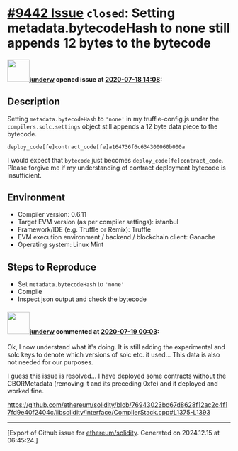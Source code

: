 # [\#9442 Issue](https://github.com/ethereum/solidity/issues/9442) `closed`: Setting metadata.bytecodeHash to none still appends 12 bytes to the bytecode

#### <img src="https://avatars.githubusercontent.com/u/11246316?u=b1879af21c58336a58b5b41376db8eade5006d51&v=4" width="50">[junderw](https://github.com/junderw) opened issue at [2020-07-18 14:08](https://github.com/ethereum/solidity/issues/9442):

## Description

Setting `metadata.bytecodeHash` to `'none'` in my truffle-config.js under the `compilers.solc.settings` object still appends a 12 byte data piece to the bytecode.

`deploy_code[fe]contract_code[fe]a164736f6c634300060b000a`

I would expect that `bytecode` just becomes `deploy_code[fe]contract_code`. Please forgive me if my understanding of contract deployment bytecode is insufficient.

## Environment

- Compiler version: 0.6.11
- Target EVM version (as per compiler settings): istanbul
- Framework/IDE (e.g. Truffle or Remix): Truffle
- EVM execution environment / backend / blockchain client: Ganache
- Operating system: Linux Mint

## Steps to Reproduce

- Set `metadata.bytecodeHash` to `'none'`
- Compile
- Inspect json output and check the bytecode


#### <img src="https://avatars.githubusercontent.com/u/11246316?u=b1879af21c58336a58b5b41376db8eade5006d51&v=4" width="50">[junderw](https://github.com/junderw) commented at [2020-07-19 00:03](https://github.com/ethereum/solidity/issues/9442#issuecomment-660560416):

Ok, I now understand what it's doing. It is still adding the experimental and solc keys to denote which versions of solc etc. it used... This data is also not needed for our purposes.

I guess this issue is resolved... I have deployed some contracts without the CBORMetadata (removing it and its preceding 0xfe) and it deployed and worked fine.

https://github.com/ethereum/solidity/blob/76943023bd67d8628f12ac2c4f17fd9e40f2404c/libsolidity/interface/CompilerStack.cpp#L1375-L1393


-------------------------------------------------------------------------------



[Export of Github issue for [ethereum/solidity](https://github.com/ethereum/solidity). Generated on 2024.12.15 at 06:45:24.]
